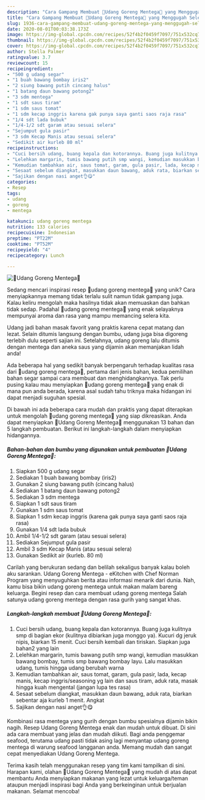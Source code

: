 ```yaml
---
description: "Cara Gampang Membuat 🍤Udang Goreng Mentega🍤 yang Menggugah Selera"
title: "Cara Gampang Membuat 🍤Udang Goreng Mentega🍤 yang Menggugah Selera"
slug: 1936-cara-gampang-membuat-udang-goreng-mentega-yang-menggugah-selera
date: 2020-08-01T00:03:38.173Z
image: https://img-global.cpcdn.com/recipes/52f4b2f0459f7097/751x532cq70/🍤udang-goreng-mentega🍤-foto-resep-utama.jpg
thumbnail: https://img-global.cpcdn.com/recipes/52f4b2f0459f7097/751x532cq70/🍤udang-goreng-mentega🍤-foto-resep-utama.jpg
cover: https://img-global.cpcdn.com/recipes/52f4b2f0459f7097/751x532cq70/🍤udang-goreng-mentega🍤-foto-resep-utama.jpg
author: Stella Palmer
ratingvalue: 3.7
reviewcount: 15
recipeingredient:
- "500 g udang segar"
- "1 buah bawang bombay iris2"
- "2 siung bawang putih cincang halus"
- "1 batang daun bawang potong2"
- "3 sdm mentega"
- "1 sdt saus tiram"
- "1 sdm saus tomat"
- "1 sdm kecap inggris karena gak punya saya ganti saos raja rasa"
- "1/4 sdt lada bubuk"
- "1/4-1/2 sdt garam atau sesuai selera"
- "Sejumput gula pasir"
- "3 sdm Kecap Manis atau sesuai selera"
- "Sedikit air kurleb 80 ml"
recipeinstructions:
- "Cuci bersih udang, buang kepala dan kotorannya. Buang juga kulitnya smp di bagian ekor (kulitnya dibiarkan juga monggo ya). Kucuri dg jeruk nipis, biarkan 15 menit. Cuci bersih kembali dan tiriskan. Siapkan juga bahan2 yang lain"
- "Lelehkan margarin, tumis bawang putih smp wangi, kemudian masukkan bawang bombay, tumis smp bawang bombay layu. Lalu masukkan udang, tumis hingga udang berubah warna"
- "Kemudian tambahkan air, saus tomat, garam, gula pasir, lada, kecap manis, kecap inggris/seasoning yg lain dan saus tiram, aduk rata, masak hingga kuah mengental (jangan lupa tes rasa)"
- "Sesaat sebelum diangkat, masukkan daun bawang, aduk rata, biarkan sebentar aja kurleb 1 menit. Angkat"
- "Sajikan dengan nasi anget👌😋"
categories:
- Resep
tags:
- udang
- goreng
- mentega

katakunci: udang goreng mentega 
nutrition: 133 calories
recipecuisine: Indonesian
preptime: "PT22M"
cooktime: "PT52M"
recipeyield: "4"
recipecategory: Lunch

---
```



![🍤Udang Goreng Mentega🍤](https://img-global.cpcdn.com/recipes/52f4b2f0459f7097/751x532cq70/🍤udang-goreng-mentega🍤-foto-resep-utama.jpg)

Sedang mencari inspirasi resep 🍤udang goreng mentega🍤 yang unik? Cara menyiapkannya memang tidak terlalu sulit namun tidak gampang juga. Kalau keliru mengolah maka hasilnya tidak akan memuaskan dan bahkan tidak sedap. Padahal 🍤udang goreng mentega🍤 yang enak selayaknya mempunyai aroma dan rasa yang mampu memancing selera kita.

Udang jadi bahan masak favorit yang praktis karena cepat matang dan lezat. Selain ditumis langsung dengan bumbu, udang juga bisa digoreng terlebih dulu seperti sajian ini. Setelahnya, udang goreng lalu ditumis dengan mentega dan aneka saus yang dijamin akan memanjakan lidah anda!

Ada beberapa hal yang sedikit banyak berpengaruh terhadap kualitas rasa dari 🍤udang goreng mentega🍤, pertama dari jenis bahan, kedua pemilihan bahan segar sampai cara membuat dan menghidangkannya. Tak perlu pusing kalau mau menyiapkan 🍤udang goreng mentega🍤 yang enak di mana pun anda berada, karena asal sudah tahu triknya maka hidangan ini dapat menjadi suguhan spesial.


Di bawah ini ada beberapa cara mudah dan praktis yang dapat diterapkan untuk mengolah 🍤udang goreng mentega🍤 yang siap dikreasikan. Anda dapat menyiapkan 🍤Udang Goreng Mentega🍤 menggunakan 13 bahan dan 5 langkah pembuatan. Berikut ini langkah-langkah dalam menyiapkan hidangannya.

<!--inarticleads1-->

##### Bahan-bahan dan bumbu yang digunakan untuk pembuatan 🍤Udang Goreng Mentega🍤:

1. Siapkan 500 g udang segar
1. Sediakan 1 buah bawang bombay (iris2)
1. Gunakan 2 siung bawang putih (cincang halus)
1. Sediakan 1 batang daun bawang potong2
1. Sediakan 3 sdm mentega
1. Siapkan 1 sdt saus tiram
1. Gunakan 1 sdm saus tomat
1. Siapkan 1 sdm kecap inggris (karena gak punya saya ganti saos raja rasa)
1. Gunakan 1/4 sdt lada bubuk
1. Ambil 1/4-1/2 sdt garam (atau sesuai selera)
1. Sediakan Sejumput gula pasir
1. Ambil 3 sdm Kecap Manis (atau sesuai selera)
1. Gunakan Sedikit air (kurleb. 80 ml)


Carilah yang berukuran sedang dan belilah sekaligus banyak kalau boleh aku sarankan. Udang Goreng Mentega - eKitchen with Chef Norman Program yang menyuguhkan berita atau informasi menarik dari dunia. Nah, kamu bisa bikin udang goreng mentega untuk makan malam bareng keluarga. Begini resep dan cara membuat udang goreng mentega Salah satunya udang goreng mentega dengan rasa gurih yang sangat khas. 

<!--inarticleads2-->

##### Langkah-langkah membuat 🍤Udang Goreng Mentega🍤:

1. Cuci bersih udang, buang kepala dan kotorannya. Buang juga kulitnya smp di bagian ekor (kulitnya dibiarkan juga monggo ya). Kucuri dg jeruk nipis, biarkan 15 menit. Cuci bersih kembali dan tiriskan. Siapkan juga bahan2 yang lain
1. Lelehkan margarin, tumis bawang putih smp wangi, kemudian masukkan bawang bombay, tumis smp bawang bombay layu. Lalu masukkan udang, tumis hingga udang berubah warna
1. Kemudian tambahkan air, saus tomat, garam, gula pasir, lada, kecap manis, kecap inggris/seasoning yg lain dan saus tiram, aduk rata, masak hingga kuah mengental (jangan lupa tes rasa)
1. Sesaat sebelum diangkat, masukkan daun bawang, aduk rata, biarkan sebentar aja kurleb 1 menit. Angkat
1. Sajikan dengan nasi anget👌😋


Kombinasi rasa mentega yang gurih dengan bumbu spesialnya dijamin bikin nagih. Resep Udang Goreng Mentega enak dan mudah untuk dibuat. Di sini ada cara membuat yang jelas dan mudah diikuti. Bagi anda penggemar seafood, terutama udang pasti tidak asing lagi menyantap udang goreng mentega di warung seafood langganan anda. Memang mudah dan sangat cepat menyediakan Udang Goreng Mentega. 

Terima kasih telah menggunakan resep yang tim kami tampilkan di sini. Harapan kami, olahan 🍤Udang Goreng Mentega🍤 yang mudah di atas dapat membantu Anda menyiapkan makanan yang lezat untuk keluarga/teman ataupun menjadi inspirasi bagi Anda yang berkeinginan untuk berjualan makanan. Selamat mencoba!
